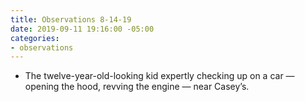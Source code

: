 ```yaml
---
title: Observations 8-14-19
date: 2019-09-11 19:16:00 -05:00
categories:
- observations
---
```


- The twelve-year-old-looking kid expertly checking up on a car — opening the hood, revving the engine — near Casey’s.